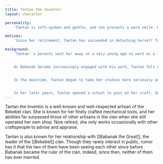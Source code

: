 ```yaml
---
title: Tantan the Inventor
layout: character

personality:
    'Tantan is soft-spoken and gentle, and she presents a warm smile. However, she also appears to carry a great weight with her, and she is rarely truly happy. Her depression is partly the result of her long and strained relationship with Babanak, and also partly due to her feeling of inferiority to her sister, [[Janjan the Uncowed]]. Aside from that, she loves talking about her latest hobby: modeling the entire [[Bekebel|Bekebel Citadel]] in miniature inside her workshop.'

motives:
    'Since her retirement, Tantan has succeeded in detaching herself from her work. For the most part, she is no longer invested in the clan or its activities and cares only in a personal way for its people, especially her friends and students. She also loves learning new things, and is always exploring topics she never had a chance to study during her career.'

background:
    'Tantan''s parents sent her away at a very young age to work as a live-in apprentice to a carpenter, [[Benden the Inventor]]. Benden mostly ignored his apprentices, of which there were five, leaving them to their own devices in the citadel. During this time, Tantan became close friends with the other apprentices and spent most of her time exploring the citadel with them. She also met Babanak, at that time the son of the clan''s ruler [[Gava the Supreme]]. Tantan and Babanak became very close, and were considering marriage when Gava became unable to rule the clan due to a debilitating injury. Babanak took her place, with both him and Tantan imagining that his mother would soon recover and that he would only rule the clan temporarily as a steward. However, Gava never recovered and eventually passed away, leaving Babanak the ruler of the clan.


    As Babanak became increasingly engaged with his work, Tantan felt more and more distant from him. She asked that they marry so that she could join him in his work, but Babanak refused, insisting that his seers foresaw doom. Tantan became frustrated and her relationship with Babanak became strained, but they continued to see each other when they could.


    In the meantime, Tantan began to take her studies more seriously and worked with Benden to develop carpentry tools and techniques which bolstered his business. After only a few more years, Benden retired early and left his shop and his remaining apprentices to Tantan. Tantan flourished without Benden''s restrictions, and her expertise grew more quickly than ever. Her creations pushed the state-of-the-art again and again, making a name for herself in the citadel.


    In her later years, Tantan opened a school to pass on her craft. She taught up to eight students at once, many of whom became distinguished craftspeople in their own right. Indeed, many consider Tantan''s school to be her greatest contribution to the Bekebel clan. She continued to teach carpentry at the school for many years, even as she hired other teachers to run classes on other subjects. By the time she finally retired, the school had a strong reputation and continued to attract new students. It is now one of the best schools in the citadel, and every parent dreams of their children being admitted. Tantan occasionally visits the school during special events, but mostly remains in her own personal workshop constructing her miniature model of [[Bekebel|Bekebel Citadel]].'
---
```


Tantan the Inventor is a well-known and well-respected artisan of the Bekebel clan. She is known for her finely crafted mechanical tools, and her abilities far surpassed those of other artisans in the clan when she still operated her own shop. Now retired, she only works occasionally with other craftspeople to advise and appraise.

Tantan is also known for her relationship with [[Babanak the Great]], the leader of the [[Bekebel]] clan. Though they rarely interact in public, rumor has it that the two of them have been seeing each other since before Babanak became the ruler of the clan. Indeed, since then, neither of them has ever married.
